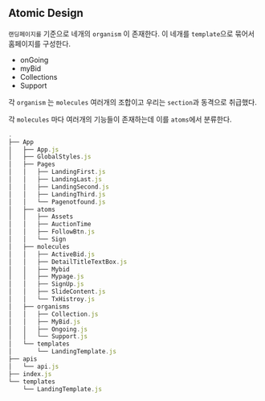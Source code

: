 
## Atomic Design

`랜딩페이지를` 기준으로 네개의 `organism` 이 존재한다.
이 네개를 `template`으로 묶어서 홈페이지를 구성한다.

- onGoing
- myBid
- Collections
- Support

각 `organism` 는 `molecules` 여러개의 조합이고 우리는 `section`과 동격으로 취급했다.

각 `molecules` 마다 여러개의 기능들이 존재하는데 이를 `atoms`에서 분류한다.

```js
.
├── App
│   ├── App.js
│   ├── GlobalStyles.js
│   ├── Pages
│   │   ├── LandingFirst.js
│   │   ├── LandingLast.js
│   │   ├── LandingSecond.js
│   │   ├── LandingThird.js
│   │   └── Pagenotfound.js
│   ├── atoms
│   │   ├── Assets
│   │   ├── AuctionTime
│   │   ├── FollowBtn.js
│   │   └── Sign
│   ├── molecules
│   │   ├── ActiveBid.js
│   │   ├── DetailTitleTextBox.js
│   │   ├── Mybid
│   │   ├── Mypage.js
│   │   ├── SignUp.js
│   │   ├── SlideContent.js
│   │   └── TxHistroy.js
│   ├── organisms
│   │   ├── Collection.js
│   │   ├── MyBid.js
│   │   ├── Ongoing.js
│   │   └── Support.js
│   └── templates
│       └── LandingTemplate.js
├── apis
│   └── api.js
├── index.js
└── templates
    └── LandingTemplate.js
```